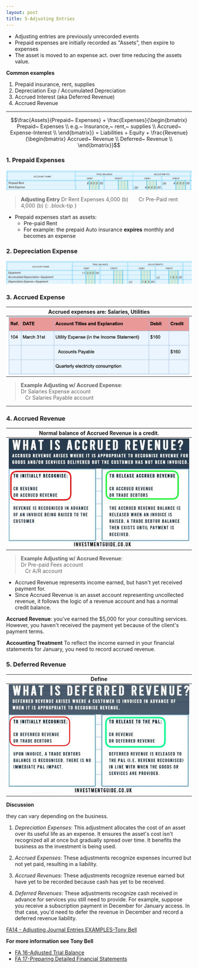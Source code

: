 ```yaml
---
layout: post
title: 5-Adjusting Entries
---
```


- Adjusting entries are previously unrecorded events
- Prepaid expenses are initially recorded as "Assets", then expire to expenses
- The asset is moved to an expense act. over time reducing the assets value.

**Common examples**

  1. Prepaid insurance, rent, supplies
  2. Depreciation Exp / Accumulated Depreciation
  2. Accrued Interest (aka Deferred Revenue)
  3. Accrued Revenue   

---


$$\frac{Assets}{Prepaid~ Expenses} + \frac{Expenses}{\begin{bmatrix}
Prepaid~ Expenses \\
e.g.~ Insurance,~ rent,~ supplies \\
Accrued~ Expense-Interest \\
\end{bmatrix}} = Liabilities + Equity + \frac{Revenue}{\begin{bmatrix}
Accrued~ Revenue \\
Deferred~ Revenue \\
\end{bmatrix}}$$  


### 1. Prepaid Expenses 
   
![Pre-paid rent example](/assets/mc-graw-accounting-course/images/pre.paid.example.png)

> **Adjusting Entry**
> Dr Rent Expenses 4,000 (b)
> &nbsp;&nbsp;&nbsp;&nbsp;&nbsp; Cr Pre-Paid rent 4,000 (b)
{: .block-tip }

- Prepaid expenses start as assets:
  - Pre-paid Rent
  - For example: the prepaid Auto insurance **expires** monthly and becomes an expense


### 2. Depreciation Expense

![depreciation adjustment example](/assets/mc-graw-accounting-course/images/depreciation.example.png)


### 3. Accrued Expense 

|Accrued expenses are: Salaries, Utilities |
|:-:|
|![](/assets/misc/accrued.expense.example.png)|

> **Example Adjusting w/ Accrued Expense**:   
> Dr Salaries Expense account    
> &nbsp;&nbsp;&nbsp;Cr Salaries Payable account    

---

### 4. Accrued Revenue


|Normal balance of Accrued Revenue is a credit.|
|:-:|
|![](/assets/misc/what-is-accrued-revenue.jpg)|
  

> **Example Adjusting w/ Accrued Revenue**:   
> Dr Pre-paid Fees account    
> &nbsp;&nbsp;&nbsp;Cr A/R account    



- Accrued Revenue represents income earned, but hasn't yet received payment for.   
- Since Accrued Revenue is an asset account representing uncollected revenue, it follows the logic of a revenue account and has a normal credit balance.   

**Accrued Revenue**: you've earned the $5,000 for your consulting services. However, you haven't received the payment yet because of the client's payment terms.

**Accounting Treatment** To reflect the income earned in your financial statements for January, you need to record accrued revenue.   


### 5. Deferred Revenue   

|Define|
|:-:|
|![](/assets/misc/what-is-deferred-revenue.jpg)|


**Discussion**

they can vary depending on the business. 

1. *Depreciation Expenses*: This adjustment allocates the cost of an asset over its useful life as an expense. It ensures the asset's cost isn't recognized all at once but gradually spread over time. It benefits the business as the investment is being used.

2. *Accrued Expenses*: These adjustments recognize expenses incurred but not yet paid, resulting in a liability. 

3. *Accrued Revenues*: These adjustments recognize revenue earned but have yet to be recorded because cash has yet to be received. 

4. *Deferred Revenues*: These adjustments recognize cash received in advance for services you still need to provide. For example, suppose you receive a subscription payment in December for January access. In that case, you'd need to defer the revenue in December and record a deferred revenue liability.


[FA14 - Adjusting Journal Entries EXAMPLES-Tony Bell](https://www.youtube.com/watch?v=gkqoIqeiCsU)


**For more information see Tony Bell**   
- [FA 16-Adjusted Trial Balance](https://www.youtube.com/watch?v=TKpabpcjk14)  
- [FA 17-Preparing Detailed Financial Statements](https://www.youtube.com/watch?v=NT5zaYuEyuk)  


